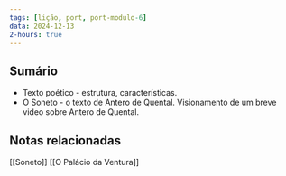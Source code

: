 ```yaml
---
tags: [lição, port, port-modulo-6]
data: 2024-12-13
2-hours: true
---
```


## Sumário
- Texto poético - estrutura, características.
- O Soneto - o texto de Antero de Quental. Visionamento de um breve video sobre Antero de Quental.
## Notas relacionadas
[[Soneto]]
[[O Palácio da Ventura]]

